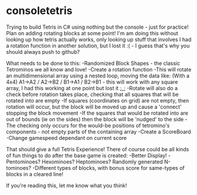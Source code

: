 # consoletetris
Trying to build Tetris in C# using nothing but the console - just for practice! Plan on adding rotating blocks at some point!
I'm am doing this without looking up how tetris actually works, only looking up stuff that involves 
I had a rotation function in another solution, but I lost it :( - I guess that's why you should always push to github?

What needs to be done to this:
-Randomized Block Shapes - the classic Tetrominos we all know and love!
-Create a rotation function
  -This will rotate an multidimensional array using a nested loop, moving the data like:
    (With a 4x4) A1->A2 / A2->B2 / B1->A1 / B2->B1 - this will work with any square array, I had this working at one point but lost it ;_;
  -Rotate will also do a check before rotation takes place, checking that all squares that will be rotated into are empty
    -If squares (coordinates on grid) are not empty, then rotation will occur, but the block will be moved up and cause a 'connect' stopping the block movement
    -If the squares that would be rotated into are out of bounds (ie on the sides) then the block will be 'nudged' to the side
    -The checking only occurs for the would-be positions of tetromino's components - not empty parts of the containing array
 -Create a ScoreBoard
 -Change gamespeed dependant on current score
 
 That should give a full Tetris Experience! There of course could be all kinds of fun things to do after the base game is created:
  -Better Display!
  -Pentominoes? Hexominoes? Heptominoes? Randomly generated N-tominoes?
  -Different types of blocks, with bonus score for same-types of blocks in a cleared line!
  
If you're reading this, let me know what you think!
